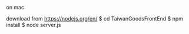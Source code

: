 on mac

download from https://nodejs.org/en/
$ cd TaiwanGoodsFrontEnd
$ npm install
$ node server.js
